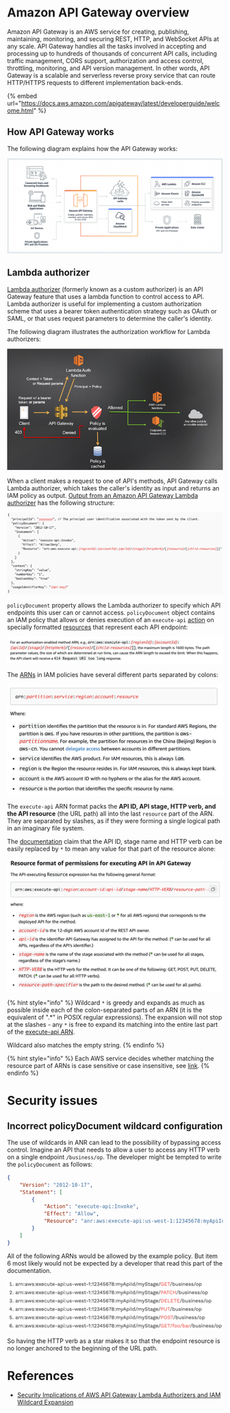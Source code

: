 # Amazon API Gateway overview

Amazon API Gateway is an AWS service for creating, publishing, maintaining, monitoring, and securing REST, HTTP, and WebSocket APIs at any scale. API Gateway handles all the tasks involved in accepting and processing up to hundreds of thousands of concurrent API calls, including traffic management, CORS support, authorization and access control, throttling, monitoring, and API version management. In other words, API Gateway is a scalable and serverless reverse proxy service that can route HTTP/HTTPS requests to different implementation back-ends.

{% embed url="https://docs.aws.amazon.com/apigateway/latest/developerguide/welcome.html" %}

## How API Gateway works

The following diagram explains how the API Gateway works:

![](img/api-gateway-arch.png)

## Lambda authorizer

[Lambda authorizer](https://docs.aws.amazon.com/apigateway/latest/developerguide/apigateway-use-lambda-authorizer.html) (formerly known as a custom authorizer) is an API Gateway feature that uses a lambda function to control access to API. Lambda authorizer is useful for implementing a custom authorization scheme that uses a bearer token authentication strategy such as OAuth or SAML, or that uses request parameters to determine the caller's identity.

The following diagram illustrates the authorization workflow for Lambda authorizers:

![](img/lambda-auth-arch.png)

When a client makes a request to one of API's methods, API Gateway calls Lambda authorizer, which takes the caller's identity as input and returns an IAM policy as output. [Output from an Amazon API Gateway Lambda authorizer](https://docs.aws.amazon.com/apigateway/latest/developerguide/api-gateway-lambda-authorizer-output.html) has the following structure:

![](img/lambda-auth-output.png)

`policyDocument` property allows the Lambda authorizer to specify which API endpoints this user can or cannot access. `policyDocument` object contains an IAM policy that allows or denies execution of an `execute-api` [action](https://docs.aws.amazon.com/IAM/latest/UserGuide/reference_policies_elements_action.html) on specially formatted [resources](https://docs.aws.amazon.com/IAM/latest/UserGuide/reference_policies_elements_resource.html) that represent each API endpoint:

![](img/lambda-auth-resource-format.png)

The [ARNs](https://docs.aws.amazon.com/IAM/latest/UserGuide/reference_identifiers.html#identifiers-arns) in IAM policies have several different parts separated by colons:

![](img/arn-format.png)

The `execute-api` ARN format packs the __API ID, API stage, HTTP verb, and the API resource__ (the URL path) all into the last `resource` part of the ARN. They are separated by slashes, as if they were forming a single logical path in an imaginary file system.


The [documentation](https://docs.aws.amazon.com/apigateway/latest/developerguide/api-gateway-control-access-using-iam-policies-to-invoke-api.html) claim that the API ID, stage name and HTTP verb can be easily replaced by `*` to mean any value for that part of the resource alone:

![](img/lambda-auth-resource-format-2.png)

{% hint style="info" %}
Wildcard `*` is greedy and expands as much as possible inside each of the colon-separated parts of an ARN (it is the equivalent of ".*" in POSIX regular expressions). The expansion will not stop at the slashes - any `*` is free to expand its matching into the entire last part of the [execute-api ARN](https://docs.aws.amazon.com/apigateway/latest/developerguide/api-gateway-control-access-using-iam-policies-to-invoke-api.html).

Wildcard also matches the empty string.
{% endinfo %}

{% hint style="info" %}
Each AWS service decides whether matching the resource part of ARNs is case sensitive or case insensitive, see [link](https://acloud.guru/forums/aws-certified-solutions-architect-associate/discussion/-KGQ_3oKHuxKEqAv5EPw/key-names-case-sensitive-or-insensitive-?answer=-KO0jdWjDzmwUANNtSz6).
{% endinfo %}

# Security issues

## Incorrect policyDocument wildcard configuration

The use of wildcards in ANR can lead to the possibility of bypassing access control. Imagine an API that needs to allow a user to access any HTTP verb on a single endpoint `/business/op`. The developer might be tempted to write the `policyDocument` as follows:

```json
{
    "Version": "2012-10-17",
    "Statement": [
        {
            "Action": "execute-api:Invoke",
            "Effect": "Allow",
            "Resource": "anr:aws:execute-api:us-west-1:12345678:myApiId/myStage/*/business/op"
        }
    ]
}
```

All of the following ARNs would be allowed by the example policy. But item 6 most likely would not be expected by a developer that read this part of the documentation.

![](img/arn-wildcard-example.png)

So having the HTTP verb as a star makes it so that the endpoint resource is no longer anchored to the beginning of the URL path.

# References

- [Security Implications of AWS API Gateway Lambda Authorizers and IAM Wildcard Expansion](https://www.tenchisecurity.com/blog/thefaultinourstars)
